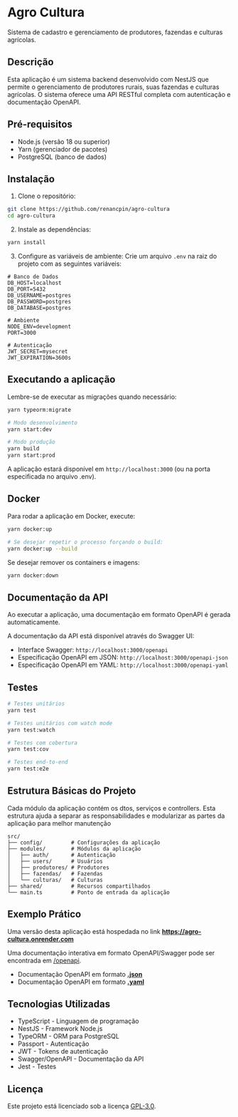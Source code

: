 # Agro Cultura

Sistema de cadastro e gerenciamento de produtores, fazendas e culturas agrícolas.

## Descrição

Esta aplicação é um sistema backend desenvolvido com NestJS que permite o gerenciamento de produtores rurais, suas fazendas e culturas agrícolas. O sistema oferece uma API RESTful completa com autenticação e documentação OpenAPI.

## Pré-requisitos

- Node.js (versão 18 ou superior)
- Yarn (gerenciador de pacotes)
- PostgreSQL (banco de dados)

## Instalação

1. Clone o repositório:

```bash
git clone https://github.com/renancpin/agro-cultura
cd agro-cultura
```

2. Instale as dependências:

```bash
yarn install
```

3. Configure as variáveis de ambiente:
   Crie um arquivo `.env` na raiz do projeto com as seguintes variáveis:

```env
# Banco de Dados
DB_HOST=localhost
DB_PORT=5432
DB_USERNAME=postgres
DB_PASSWORD=postgres
DB_DATABASE=postgres

# Ambiente
NODE_ENV=development
PORT=3000

# Autenticação
JWT_SECRET=mysecret
JWT_EXPIRATION=3600s
```

## Executando a aplicação

Lembre-se de executar as migrações quando necessário:

```bash
yarn typeorm:migrate
```

```bash
# Modo desenvolvimento
yarn start:dev

# Modo produção
yarn build
yarn start:prod
```

A aplicação estará disponível em `http://localhost:3000` (ou na porta especificada no arquivo .env).

## **Docker**

Para rodar a aplicação em Docker, execute:

```bash
yarn docker:up

# Se desejar repetir o processo forçando o build:
yarn docker:up --build
```

Se desejar remover os containers e imagens:

```bash
yarn docker:down
```

## Documentação da API

Ao executar a aplicação, uma documentação em formato OpenAPI é gerada automaticamente.

A documentação da API está disponível através do Swagger UI:

- Interface Swagger: `http://localhost:3000/openapi`
- Especificação OpenAPI em JSON: `http://localhost:3000/openapi-json`
- Especificação OpenAPI em YAML: `http://localhost:3000/openapi-yaml`

## Testes

```bash
# Testes unitários
yarn test

# Testes unitários com watch mode
yarn test:watch

# Testes com cobertura
yarn test:cov

# Testes end-to-end
yarn test:e2e
```

## Estrutura Básicas do Projeto

Cada módulo da aplicação contém os dtos, serviços e controllers. Esta estrutura ajuda a separar as responsabilidades e modularizar as partes da aplicação para melhor manutenção

```
src/
├── config/         # Configurações da aplicação
├── modules/        # Módulos da aplicação
│   ├── auth/       # Autenticação
│   ├── users/      # Usuários
│   ├── produtores/ # Produtores
│   ├── fazendas/   # Fazendas
│   └── culturas/   # Culturas
├── shared/         # Recursos compartilhados
└── main.ts         # Ponto de entrada da aplicação
```

## **Exemplo Prático**

Uma versão desta aplicação está hospedada no link **https://agro-cultura.onrender.com**

Uma documentação interativa em formato OpenAPI/Swagger pode ser encontrada em [/openapi](https://agro-cultura.onrender.com/openapi).

- Documentação OpenAPI em formato [**.json**](https://agro-cultura.onrender.com/openapi-json)
- Documentação OpenAPI em formato [**.yaml**](https://agro-cultura.onrender.com/openapi-yaml)

## Tecnologias Utilizadas

- TypeScript - Linguagem de programação
- NestJS - Framework Node.js
- TypeORM - ORM para PostgreSQL
- Passport - Autenticação
- JWT - Tokens de autenticação
- Swagger/OpenAPI - Documentação da API
- Jest - Testes

## Licença

Este projeto está licenciado sob a licença [GPL-3.0](https://www.gnu.org/licenses/gpl-3.0.html).
